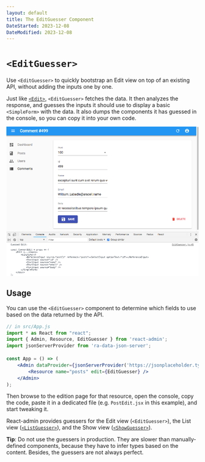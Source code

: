```yaml
---
layout: default
title: The EditGuesser Component
DateStarted: 2023-12-08
DateModified: 2023-12-08
---
```


# `<EditGuesser>`

Use `<EditGuesser>` to quickly bootstrap an Edit view on top of an existing API, without adding the inputs one by one.

Just like [`<Edit>`](./Edit.md), `<EditGuesser>` fetches the data. It then analyzes the response, and guesses the inputs it should use to display a basic `<SimpleForm>` with the data. It also dumps the components it has guessed in the console, so you can copy it into your own code.

![Guessed Edit](./img/guessed-edit.png)

## Usage

You can use the `<EditGuesser>` component to determine which fields to use based on the data returned by the API.

```jsx
// in src/App.js
import * as React from "react";
import { Admin, Resource, EditGuesser } from 'react-admin';
import jsonServerProvider from 'ra-data-json-server';

const App = () => (
    <Admin dataProvider={jsonServerProvider('https://jsonplaceholder.typicode.com')}>
        <Resource name="posts" edit={EditGuesser} />
    </Admin>
);
```

Then browse to the edition page for that resource, open the console, copy the code, paste it in a dedicated file (e.g. `PostEdit.jsx` in this example), and start tweaking it.

React-admin provides guessers for the Edit view (`<EditGuesser>`), the List view ([`<ListGuesser>`](./ListGuesser.md)), and the Show view ([`<ShowGuesser>`](./ShowGuesser.md)).

**Tip**: Do not use the guessers in production. They are slower than manually-defined components, because they have to infer types based on the content. Besides, the guessers are not always perfect.
